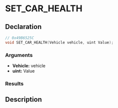 # SET_CAR_HEALTH

## Declaration
```cpp
// 0x49B6525C
void SET_CAR_HEALTH(Vehicle vehicle, uint Value);
```

### Arguments
- **Vehicle:** vehicle
- **uint:** Value

### Results

## Description

